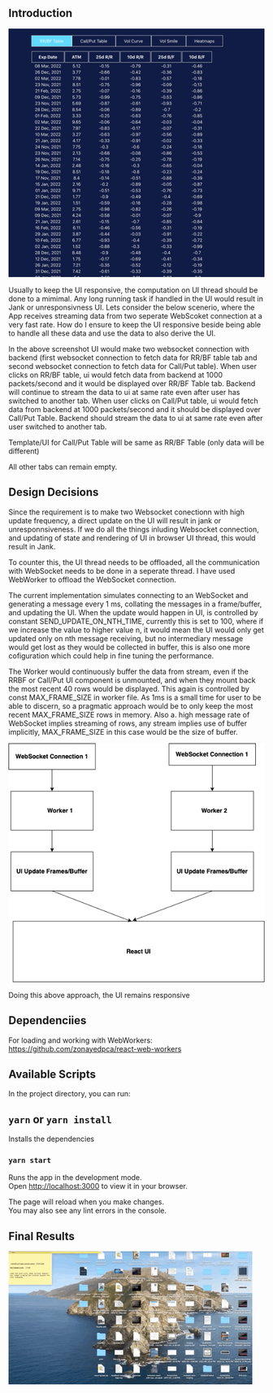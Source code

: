 ## Introduction

![UI](./previews/screen.png)

Usually to keep the UI responsive, the computation on UI thread should be done to a mimimal. Any long running task if handled in the UI would result in Jank or unresponsivness UI. Lets consider the below scenerio, where the App receives streaming data from two seperate WebScoket connection at a very fast rate. How do I ensure to keep the UI responsive beside being able to handle all these data and use the data to also derive the UI.

In the above screenshot UI would make two websocket connection with backend (first websocket connection to fetch data for RR/BF table tab and second websocket connection to fetch data for Call/Put table).
When user clicks on RR/BF table, ui would fetch data from backend at 1000 packets/second and it would be displayed over RR/BF Table tab. Backend will continue to stream the data to ui at same rate even after user has switched to another tab. When user clicks on Call/Put table, ui would fetch data from backend at 1000 packets/second and it should be displayed over Call/Put Table. Backend should stream the
data to ui at same rate even after user switched to another tab.

Template/UI for Call/Put Table will be same as RR/BF Table (only data will be different)

All other tabs can remain empty.

## Design Decisions

Since the requirement is to make two Websocket conectionn with high update frequency, a direct update on the UI will result in jank or unresponnsiveness. If we do all the things inluding Websocket connection, and updating of state and rendering of UI in browser UI thread, this would result in Jank.

To counter this, the UI thread needs to be offloaded, all the communication with WebSocket needs to be done in a seperate thread.
I have used WebWorker to offload the WebSocket connection.

The current implementation simulates connecting to an WebSocket and generating a message every 1 ms, collating the messages in a frame/buffer, and updating the UI. When the update would happen in UI, is controlled by constant SEND_UPDATE_ON_NTH_TIME, currently this is set to 100, where if we increase the value to higher value n, it would mean the UI would only get updated only on nth message receiving, but no intermediary message would get lost as they would be collected in buffer, this is also one more cofiguration which could help in fine tuning the performance.

The Worker would continuously buffer the data from stream, even if the RRBF or Call/Put UI component is unmounted, and when they mount back the most recent 40 rows would be displayed. This again is controlled by const MAX_FRAME_SIZE in worker file. As 1ms is a small time for user to be able to discern, so a pragmatic approach would be to only keep the most recent MAX_FRAME_SIZE rows in memory. Also a. high message rate of WebSocket implies streaming of rows, any stream implies use of buffer implicitly, MAX_FRAME_SIZE in this case would be the size of buffer.

![Final Demo](./previews/Flow.png)

Doing this above approach, the UI remains responsive

## Dependenciies

For loading and working with WebWorkers: https://github.com/zonayedpca/react-web-workers

## Available Scripts

In the project directory, you can run:

## `yarn` or `yarn install`

Installs the dependencies
### `yarn start`

Runs the app in the development mode.\
Open [http://localhost:3000](http://localhost:3000) to view it in your browser.

The page will reload when you make changes.\
You may also see any lint errors in the console.

## Final Results

![Final Demo](./previews/final_demo.gif)
